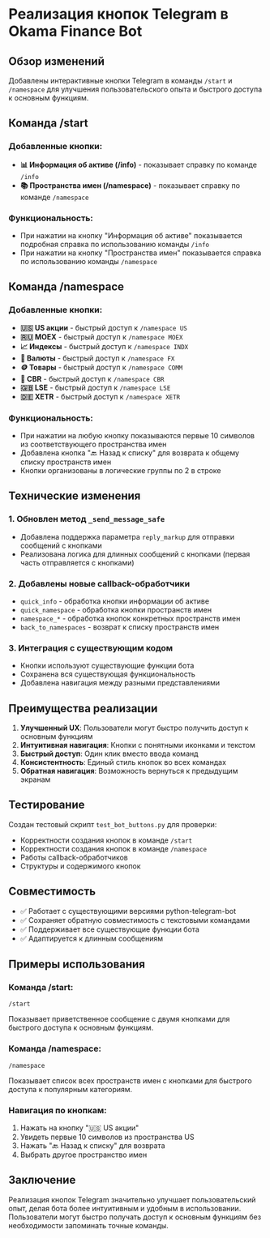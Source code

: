 # Реализация кнопок Telegram в Okama Finance Bot

## Обзор изменений

Добавлены интерактивные кнопки Telegram в команды `/start` и `/namespace` для улучшения пользовательского опыта и быстрого доступа к основным функциям.

## Команда /start

### Добавленные кнопки:
- **📊 Информация об активе (/info)** - показывает справку по команде `/info`
- **📚 Пространства имен (/namespace)** - показывает справку по команде `/namespace`

### Функциональность:
- При нажатии на кнопку "Информация об активе" показывается подробная справка по использованию команды `/info`
- При нажатии на кнопку "Пространства имен" показывается справка по использованию команды `/namespace`

## Команда /namespace

### Добавленные кнопки:
- **🇺🇸 US акции** - быстрый доступ к `/namespace US`
- **🇷🇺 MOEX** - быстрый доступ к `/namespace MOEX`
- **📈 Индексы** - быстрый доступ к `/namespace INDX`
- **💱 Валюты** - быстрый доступ к `/namespace FX`
- **🪙 Товары** - быстрый доступ к `/namespace COMM`
- **🏦 CBR** - быстрый доступ к `/namespace CBR`
- **🇬🇧 LSE** - быстрый доступ к `/namespace LSE`
- **🇩🇪 XETR** - быстрый доступ к `/namespace XETR`

### Функциональность:
- При нажатии на любую кнопку показываются первые 10 символов из соответствующего пространства имен
- Добавлена кнопка "🔙 Назад к списку" для возврата к общему списку пространств имен
- Кнопки организованы в логические группы по 2 в строке

## Технические изменения

### 1. Обновлен метод `_send_message_safe`
- Добавлена поддержка параметра `reply_markup` для отправки сообщений с кнопками
- Реализована логика для длинных сообщений с кнопками (первая часть отправляется с кнопками)

### 2. Добавлены новые callback-обработчики
- `quick_info` - обработка кнопки информации об активе
- `quick_namespace` - обработка кнопки пространств имен
- `namespace_*` - обработка кнопок конкретных пространств имен
- `back_to_namespaces` - возврат к списку пространств имен

### 3. Интеграция с существующим кодом
- Кнопки используют существующие функции бота
- Сохранена вся существующая функциональность
- Добавлена навигация между разными представлениями

## Преимущества реализации

1. **Улучшенный UX**: Пользователи могут быстро получить доступ к основным функциям
2. **Интуитивная навигация**: Кнопки с понятными иконками и текстом
3. **Быстрый доступ**: Один клик вместо ввода команд
4. **Консистентность**: Единый стиль кнопок во всех командах
5. **Обратная навигация**: Возможность вернуться к предыдущим экранам

## Тестирование

Создан тестовый скрипт `test_bot_buttons.py` для проверки:
- Корректности создания кнопок в команде `/start`
- Корректности создания кнопок в команде `/namespace`
- Работы callback-обработчиков
- Структуры и содержимого кнопок

## Совместимость

- ✅ Работает с существующими версиями python-telegram-bot
- ✅ Сохраняет обратную совместимость с текстовыми командами
- ✅ Поддерживает все существующие функции бота
- ✅ Адаптируется к длинным сообщениям

## Примеры использования

### Команда /start:
```
/start
```
Показывает приветственное сообщение с двумя кнопками для быстрого доступа к основным функциям.

### Команда /namespace:
```
/namespace
```
Показывает список всех пространств имен с кнопками для быстрого доступа к популярным категориям.

### Навигация по кнопкам:
1. Нажать на кнопку "🇺🇸 US акции"
2. Увидеть первые 10 символов из пространства US
3. Нажать "🔙 Назад к списку" для возврата
4. Выбрать другое пространство имен

## Заключение

Реализация кнопок Telegram значительно улучшает пользовательский опыт, делая бота более интуитивным и удобным в использовании. Пользователи могут быстро получать доступ к основным функциям без необходимости запоминать точные команды.
